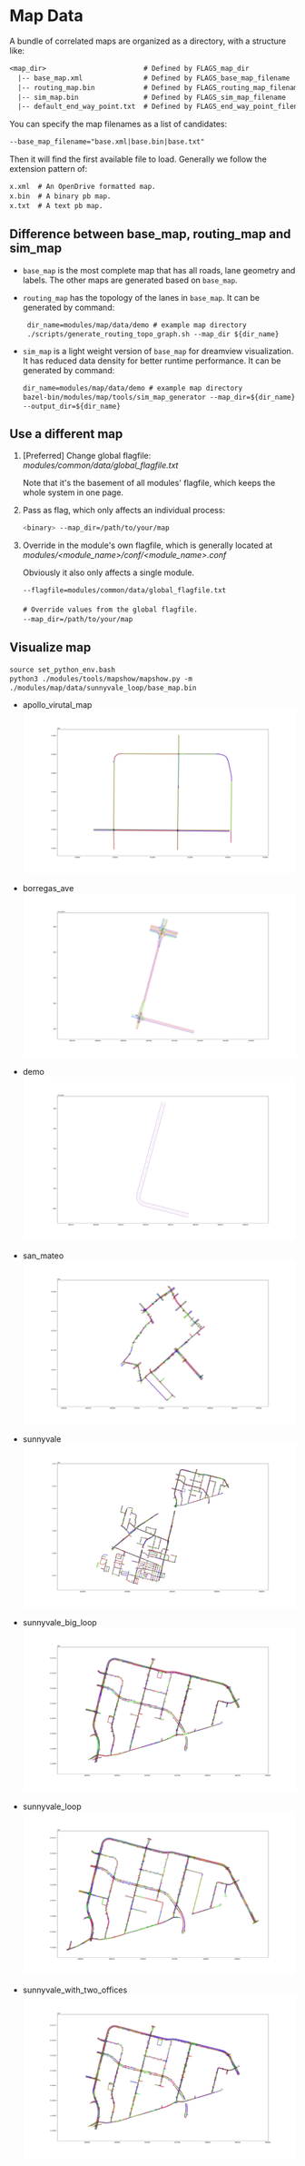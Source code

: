 # Map Data

A bundle of correlated maps are organized as a directory, with a structure like:

```txt
<map_dir>                        # Defined by FLAGS_map_dir
  |-- base_map.xml               # Defined by FLAGS_base_map_filename
  |-- routing_map.bin            # Defined by FLAGS_routing_map_filename
  |-- sim_map.bin                # Defined by FLAGS_sim_map_filename
  |-- default_end_way_point.txt  # Defined by FLAGS_end_way_point_filename
```

You can specify the map filenames as a list of candidates:

```txt
--base_map_filename="base.xml|base.bin|base.txt"
```

Then it will find the first available file to load. Generally we follow the
extension pattern of:

```txt
x.xml  # An OpenDrive formatted map.
x.bin  # A binary pb map.
x.txt  # A text pb map.
```

## Difference between base\_map, routing\_map and sim\_map
* `base_map` is the most complete map that has all roads, lane geometry and labels. The other maps are generated based on `base_map`.

* `routing_map` has the topology of the lanes in `base_map`. It can be generated by command:
  ```
   dir_name=modules/map/data/demo # example map directory
   ./scripts/generate_routing_topo_graph.sh --map_dir ${dir_name}
  ```

* `sim_map` is a light weight version of `base_map` for dreamview visualization. It has reduced data density for better runtime performance. It can be generated by command:
  ```
  dir_name=modules/map/data/demo # example map directory
  bazel-bin/modules/map/tools/sim_map_generator --map_dir=${dir_name} --output_dir=${dir_name}
  ```

## Use a different map

1. [Preferred] Change global flagfile: *modules/common/data/global_flagfile.txt*

   Note that it's the basement of all modules' flagfile, which keeps the whole
   system in one page.

1. Pass as flag, which only affects an individual process:

   ```bash
   <binary> --map_dir=/path/to/your/map
   ```

1. Override in the module's own flagfile, which is generally located at
   *modules/<module_name>/conf/<module_name>.conf*

   Obviously it also only affects a single module.

   ```txt
   --flagfile=modules/common/data/global_flagfile.txt

   # Override values from the global flagfile.
   --map_dir=/path/to/your/map
   ```

## Visualize map
   ```
   source set_python_env.bash
   python3 ./modules/tools/mapshow/mapshow.py -m ./modules/map/data/sunnyvale_loop/base_map.bin
   ```
- apollo_virutal_map
![](map_pictures/apollo_virutal_map.png)

- borregas_ave
![](map_pictures/borregas_ave.png)

- demo
![](map_pictures/demo.png)

- san_mateo
![](map_pictures/san_mateo.png)

- sunnyvale
![](map_pictures/sunnyvale.png)

- sunnyvale_big_loop
![](map_pictures/sunnyvale_big_loop.png)

- sunnyvale_loop
![](map_pictures/sunnyvale_loop.png)

- sunnyvale_with_two_offices
![](map_pictures/sunnyvale_with_two_offices.png)